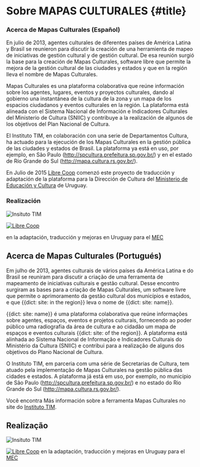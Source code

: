 # Sobre MAPAS CULTURALES {#title}

<h3>Acerca de Mapas Culturales (Español)</h3>

En julio de 2013, agentes culturales de diferentes países de América Latina y Brasil se reunieron para discutir la creación de una herramienta de mapeo de iniciativas de gestión cultural y de gestión cultural. De esa reunión surgió la base para la creación de Mapas Culturales, software libre que permite la mejora de la gestión cultural de las ciudades y estados y que en la región lleva el nombre de Mapas Culturales.

Mapas Culturales es una plataforma colaborativa que reúne información sobre los agentes, lugares, eventos y proyectos culturales, dando al gobierno una instantánea de la cultura de la zona y un mapa de los espacios ciudadanos y eventos culturales en la región. La plataforma está alineada con el Sistema Nacional de Información e Indicadores Culturales del Ministerio de Cultura (SNIIC) y contribuye a la realización de algunos de los objetivos del Plan Nacional de Cultura.

El Instituto TIM, en colaboración con una serie de Departamentos Cultura, ha actuado para la ejecución de los Mapas Culturales en la gestión pública de las ciudades y estados de Brasil. La plataforma ya está en uso, por ejemplo, en São Paulo (<a href="http://spcultura.prefeitura.sp.gov.br/">http://spcultura.prefeitura.sp.gov.br/</a>) y en el estado de Río Grande do Sul (<a href="http://mapa.cultura.rs.gov.br/">http://mapa.cultura.rs.gov.br/</a>).

En Julio de 2015 <a href="http://libre.coop/">Libre Coop</a> comenzó este proyecto de traducción y adaptación de la plataforma para la Dirección de Cultura del <a href="http://www.mec.gub.uy/"> Ministerio de Educación y Cultura</a> de Uruguay.

<h3>Realización</h3>
<img src="/assets/img/instituto-tim-white.png" alt="Insituto TIM" />

<p><a href="http://libre.coop"><img src="/assets/img/logo_libre_coop.jpg" alt="Libre Coop" /></a>  

en la adaptación, traducción y mejoras en Uruguay para el <a href="http://www.mec.gub.uy/"> MEC</a></p>

<h2>Acerca de Mapas Culturales (Portugués)</h2>

Em julho de 2013, agentes culturais de vários países da América Latina e do Brasil se reuniram para discutir a criação de uma ferramenta de mapeamento de iniciativas culturais e gestão cultural. Desse encontro surgiram as bases para a criação de Mapas Culturales, um software livre que permite o aprimoramento da gestão cultural dos municípios e estados, e que {{dict: site: in the region}} leva o nome de {{dict: site: name}}.

{{dict: site: name}} é uma plataforma colaborativa que reúne informações sobre agentes, espaços, eventos e projetos culturais, fornecendo ao poder público uma radiografia da área de cultura e ao cidadão um mapa de espaços e eventos culturais {{dict: site: of the region}}. A plataforma está alinhada ao Sistema Nacional de Informação e Indicadores Culturais do Ministério da Cultura (SNIIC) e contribui para a realização de alguns dos objetivos do Plano Nacional de Cultura.

O Instituto TIM, em parceria com uma série de Secretarias de Cultura, tem atuado pela implementação de Mapas Culturales na gestão pública das cidades e estados. A plataforma já está em uso, por exemplo, no município de São Paulo (<a href="http://spcultura.prefeitura.sp.gov.br/">http://spcultura.prefeitura.sp.gov.br/</a>) e no estado do Rio Grande do Sul (<a href="http://mapa.cultura.rs.gov.br/">http://mapa.cultura.rs.gov.br/</a>).

Você encontra Más información sobre a ferramenta Mapas Culturales no site do <a href="http://institutotim.org.br/project/mapas-culturais/">Instituto TIM</a>.


<h2>Realização</h2>
<p><img src="/assets/img/instituto-tim-white.png" alt="Insituto TIM" /></p>
<p><a href="http://libre.coop"><img src="/assets/img/logo_libre_coop.jpg" alt="Libre Coop" /></a>  en la adaptación, traducción y mejoras en Uruguay para el <a href="http://www.mec.gub.uy/"> MEC</a></p>